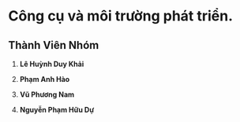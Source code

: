 # Công cụ và môi trường phát triển.

## Thành Viên Nhóm

1. **Lê Huỳnh Duy Khải**

2. **Phạm Anh Hào**
   
3. **Vũ Phương Nam**
  
4. **Nguyễn Phạm Hữu Dự**
   

